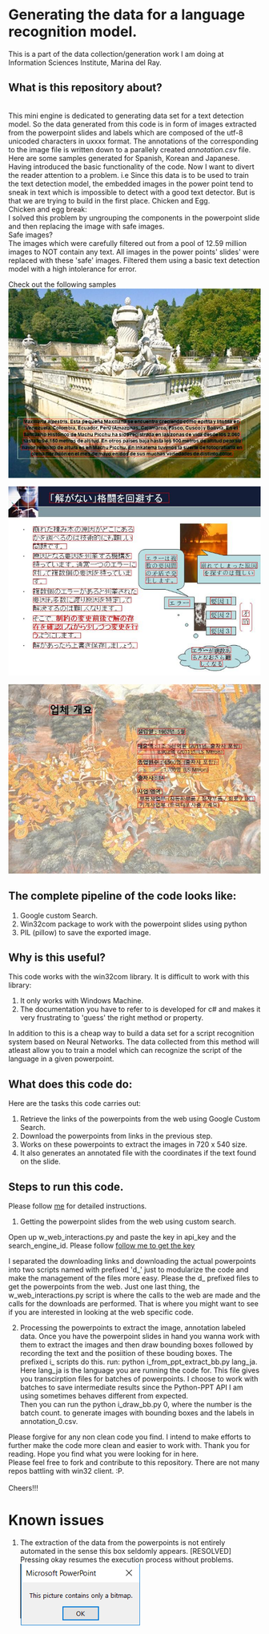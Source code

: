 # Generating the data for a language recognition model.

This is a part of the data collection/generation work I am doing at Information Sciences Institute, Marina del Ray.
## What is this repository about?
<br> This mini engine is dedicated to generating data set for a text detection model. So the data generated from this code is in form of images extracted from the powerpoint slides and labels which are composed of the utf-8 unicoded characters in uxxxx format. The annotations of the corresponding to the image file is written down to a parallely created *annotation.csv* file. Here are some samples generated for Spanish, Korean and Japanese. 
<br> Having introduced the basic functionality of the code. Now I want to divert the reader attention to a problem. i.e Since this data is to be used to train the text detection model, the embedded images in the power point tend to sneak in text which is impossible to detect with a good text detector. But is that we are trying to build in the first place. Chicken and Egg.
<br> Chicken and egg break:
<br>I solved this problem by ungrouping the components in the powerpoint slide and then replacing the image with safe images.
<br> Safe images?
<br> The images which were carefully filtered out from a pool of 12.59 million images to NOT contain any text. All images in the power points' slides' were replaced with these 'safe' images. Filtered them using a basic text detection model with a high intolerance for error. 

Check out the following samples
![Samples generated from powerpoints](sl_lang_es_Abundant_7351_.ppt_30_0.jpg "PPT Samples spanish")

![Samples generated from powerpoints](sl_lang_ja_undo_3473_.ppt_42_15.jpg "PPT Samples japanese")

![Samples generated from powerpoints](sl_lang_ko_global_3244_.ppt_5_5.jpg "PPT Samples korean")

## The complete pipeline of the code looks like:
1. Google custom Search.
2. Win32com package to work with the powerpoint slides using python
3. PIL (pillow) to save the exported image.

## Why is this useful?
This code works with the win32com library.
It is difficult to work with this library:
1. It only works with Windows Machine.
2. The documentation you have to refer to is developed for c# and makes it very frustrating to 'guess' the right method or property.

In addition to this is a cheap way to build a data set for a script recognition system based on Neural Networks. The data collected from this method will atleast allow you to train a model which can recognize the script of the language in a given powerpoint.

## What does this code do:
Here are the tasks this code carries out:
1. Retrieve the links of the powerpoints from the web using Google Custom Search.
2. Download the powerpoints from links in the previous step.
3. Works on these powerpoints to extract the images in 720 x 540 size. 
4. It also generates an annotated file with the coordinates if the text found on the slide.

## Steps to run this code.
Please follow [me](https://keepingsteady.wordpress.com/tdasetup/) for detailed instructions.
1. Getting the powerpoint slides from the web using custom search.

Open up w_web_interactions.py and paste the key in api_key and the search_engine_id. Please follow [follow me to get the key](https://stackoverflow.com/questions/37083058/programmatically-searching-google-in-python-using-custom-search)

I separated the downloading links and downloading the actual powerpoints into two scripts named with prefixed 'd_' just to modularize the code and make the management of the files more easy. Please the d_ prefixed files to get the powerpoints from the web. Just one last thing, the w_web_interactions.py script is where the calls to the web are made and the calls for the downloads are performed. That is where you might want to see if you are interested in looking at the web specific code.

2. Processing the powerpoints to extract the image, annotation labeled data.
Once you have the powerpoint slides in hand you wanna work with them to extract the images and then draw bounding boxes followed by recording the text and the posiition of these bouding boxes. The prefixed i_ scripts do this.
run: python i_from_ppt_extract_bb.py lang_ja. Here lang_ja is the language you are running the code for. This file gives you transcirption files for batches of powerpoints. I choose to work with batches to save intermediate results since the Python-PPT API I am using sometimes behaves different from expected.
<br>Then you can run the python i_draw_bb.py 0, where the number is the batch count. to generate images with bounding boxes and the labels in annotation_0.csv.

Please forgive for any non clean code you find. I intend to make efforts to further make the code more clean and easier to work with. 
Thank you for reading. Hope you find what you were looking for in here. <br>
Please feel free to fork and contribute to this repository. There are not many repos battling with win32 client. :P.
<br><br>Cheers!!!

# Known issues
1. The extraction of the data from the powerpoints is not entirely automated in the sense this box seldomly appears. [RESOLVED]
<br>Pressing okay resumes the execution process without problems.
<br>![Annoying box](ann.png "abox")
